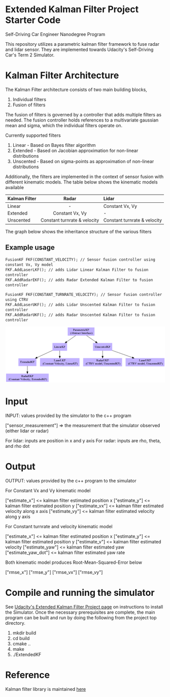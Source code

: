 # Extended Kalman Filter Project Starter Code
Self-Driving Car Engineer Nanodegree Program

This repository utilizes a parametric kalman filter framework to fuse radar and lidar sensor. They are implemented towards Udacity's Self-Driving Car's Term 2 Simulator.


[//]: # (Image References)

[image1]: diag.png "Parametric Kalman Filter architecture"

# Kalman Filter Architecture

The Kalman Filter architecture consists of two main building blocks, 
1. Individual filters
2. Fusion of filters

The fusion of filters is governed by a controller that adds multiple filters as needed. The fusion controller holds references to a multivariate gaussian mean and sigma, which the individual filters operate on. 

Currently supported filters

1. Linear - Based on Bayes filter algorithm
2. Extended - Based on Jacobian approximation for non-linear distributions
3. Unscented - Based on sigma-points as approximation of non-linear distributions

Additionally, the filters are implemented in the context of sensor fusion with different kinematic models. The table below shows the kinematic models available

| Kalman Filter      |  Radar	       |    Lidar           |
|:-------------------|:---------------:|:-------------------|
| Linear             |  -  	       |   Constant Vx, Vy  |
| Extended    	     | Constant Vx, Vy |	-           |
| Unscented	     | Constant turnrate & velocity | Constant turnrate & velocity |


The graph below shows the inheritance structure of the various filters

## Example usage

```
FusionKF FKF(CONSTANT_VELOCITY); // Sensor fusion controller using constant Vx, Vy model
FKF.AddLaserLKF(); // adds Lidar Linear Kalman Filter to fusion controller
FKF.AddRadarEKF(); // adds Radar Extended Kalman Filter to fusion controller
```

```
FusionKF FKF(CONSTANT_TURNRATE_VELOCITY); // Sensor fusion controller using CTRV
FKF.AddLaserUKF(); // adds Lidar Unscented Kalman Filter to fusion controller
FKF.AddRadarUKF(); // adds Radar Unscented Kalman Filter to fusion controller
```

![alt text][image1]

# Input

INPUT: values provided by the simulator to the c++ program

["sensor_measurement"] => the measurement that the simulator observed (either lidar or radar)

For lidar: inputs are position in x and y axis
For radar: inputs are rho, theta, and rho dot


# Output

OUTPUT: values provided by the c++ program to the simulator

For Constant Vx and Vy kinematic model

["estimate_x"] <= kalman filter estimated position x
["estimate_y"] <= kalman filter estimated position y
["estimate_vx"] <= kalman filter estimated velocity along x axis
["estimate_vy"] <= kalman filter estimated velocity along y axis

For Constant turnrate and velocity kinematic model

["estimate_x"] <= kalman filter estimated position x
["estimate_y"] <= kalman filter estimated position y
["estimate_v"] <= kalman filter estimated velocity
["estimate_yaw"] <= kalman filter estimated yaw
["estimate_yaw_dot"] <= kalman filter estimated yaw rate

Both kinematic model produces Root-Mean-Squared-Error below

["rmse_x"]
["rmse_y"]
["rmse_vx"]
["rmse_vy"]


# Compile and running the simulator

See [Udacity's Extended Kalman Filter Project page](https://github.com/udacity/CarND-Extended-Kalman-Filter-Project) on instructions to install the Simulator. Once the necessary prerequisites are complete, the main program can be built and run by doing the following from the project top directory.

1. mkdir build
2. cd build
3. cmake ..
4. make
5. ./ExtendedKF

# Reference

Kalman filter library is maintained [here](https://github.com/kernyan/KalmanFilterController)





